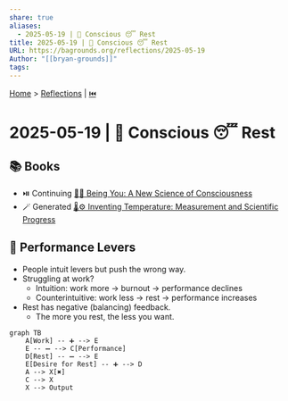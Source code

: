 ```yaml
---
share: true
aliases:
  - 2025-05-19 | 🧠 Conscious 😴 Rest
title: 2025-05-19 | 🧠 Conscious 😴 Rest
URL: https://bagrounds.org/reflections/2025-05-19
Author: "[[bryan-grounds]]"
tags: 
---
```

[Home](../index.md) > [Reflections](./index.md) | [⏮️](./2025-05-18.md)  
# 2025-05-19 | 🧠 Conscious 😴 Rest  
## 📚 Books  
- ⏯️ Continuing [👤🧠 Being You: A New Science of Consciousness](../books/being-you-a-new-science-of-consciousness.md)  
- 🪄 Generated [🌡️⚙️ Inventing Temperature: Measurement and Scientific Progress](../books/inventing-temperature-measurement-and-scientific-progress.md)  
  
## 🤔 Performance Levers  
- People intuit levers but push the wrong way.  
- Struggling at work?  
    - Intuition: work more -> burnout -> performance declines  
    - Counterintuitive: work less -> rest -> performance increases  
- Rest has negative (balancing) feedback.  
    - The more you rest, the less you want.  
  
```mermaid  
graph TB  
    A[Work] -- ➕ --> E  
    E -- ➖ --> C[Performance]  
    D[Rest] -- ➖ --> E  
    E[Desire for Rest] -- ➕ --> D  
    A --> X[✖️]  
    C --> X  
    X --> Output  
```  
